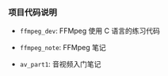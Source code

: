 ### 项目代码说明



- `ffmpeg_dev`:  FFMpeg 使用 C 语言的练习代码 

- `ffmpeg_note`: FFMpeg 笔记
- `av_part1`: 音视频入门笔记


